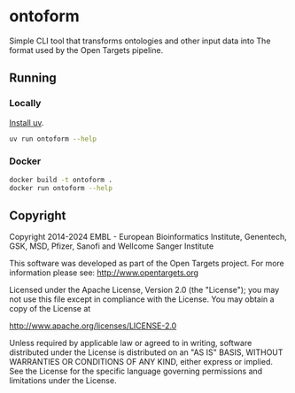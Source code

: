 # ontoform

Simple CLI tool that transforms ontologies and other input data into The format used by the Open Targets pipeline.

## Running

### Locally

[Install uv](https://docs.astral.sh/uv/getting-started/installation/).

```bash
uv run ontoform --help
```

### Docker

```bash
docker build -t ontoform .
docker run ontoform --help
```

## Copyright
Copyright 2014-2024 EMBL - European Bioinformatics Institute, Genentech, GSK, MSD, Pfizer, Sanofi and Wellcome Sanger Institute

This software was developed as part of the Open Targets project. For more information please
see: http://www.opentargets.org

Licensed under the Apache License, Version 2.0 (the "License"); you may not use this file except in compliance with the
License. You may obtain a copy of the License at

http://www.apache.org/licenses/LICENSE-2.0

Unless required by applicable law or agreed to in writing, software
distributed under the License is distributed on an "AS IS" BASIS,
WITHOUT WARRANTIES OR CONDITIONS OF ANY KIND, either express or implied.
See the License for the specific language governing permissions and
limitations under the License.
